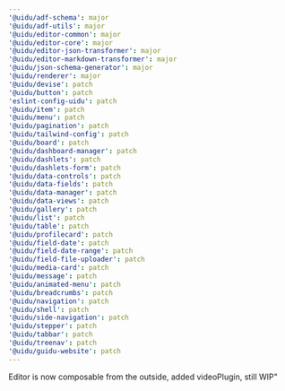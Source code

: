 ```yaml
---
'@uidu/adf-schema': major
'@uidu/adf-utils': major
'@uidu/editor-common': major
'@uidu/editor-core': major
'@uidu/editor-json-transformer': major
'@uidu/editor-markdown-transformer': major
'@uidu/json-schema-generator': major
'@uidu/renderer': major
'@uidu/devise': patch
'@uidu/button': patch
'eslint-config-uidu': patch
'@uidu/item': patch
'@uidu/menu': patch
'@uidu/pagination': patch
'@uidu/tailwind-config': patch
'@uidu/board': patch
'@uidu/dashboard-manager': patch
'@uidu/dashlets': patch
'@uidu/dashlets-form': patch
'@uidu/data-controls': patch
'@uidu/data-fields': patch
'@uidu/data-manager': patch
'@uidu/data-views': patch
'@uidu/gallery': patch
'@uidu/list': patch
'@uidu/table': patch
'@uidu/profilecard': patch
'@uidu/field-date': patch
'@uidu/field-date-range': patch
'@uidu/field-file-uploader': patch
'@uidu/media-card': patch
'@uidu/message': patch
'@uidu/animated-menu': patch
'@uidu/breadcrumbs': patch
'@uidu/navigation': patch
'@uidu/shell': patch
'@uidu/side-navigation': patch
'@uidu/stepper': patch
'@uidu/tabbar': patch
'@uidu/treenav': patch
'@uidu/guidu-website': patch
---
```


Editor is now composable from the outside, added videoPlugin, still WIP"
